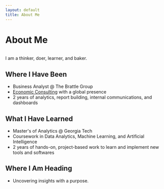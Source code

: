 ```yaml
---
layout: default
title: About Me
---
```


<div class="post">
	<h1 class="pageTitle">About Me</h1>
	<img class="headshot" src="{{ '/assets/img/headshot.jpg' }}" alt="">
	<p class="intro">I am a thinker, doer, learner, and baker.</p>
	<h2>Where I Have Been</h2>
	<ul>
		<li>Business Analyst @ The Brattle Group</li>
  		<li><a href="https://www.brattle.com/">Economic Consulting</a> with a global presence</li>
  		<li>2 years of analytics, report building, internal communications, and dashboards</li>
  	</ul>
	<h2>What I Have Learned</h2>
	<ul>
		<li>Master's of Analytics @ Georgia Tech</li>
  		<li>Coursework in Data Analytics, Machine Learning, and Artificial Intelligence</li>
  		<li>2 years of hands-on, project-based work to learn and implement new tools and softwares</li>
  	</ul>
	<h2>Where I Am Heading</h2>
	<ul>
		<li>Uncovering insights with a purpose.</li>
  	</ul>
</div>
